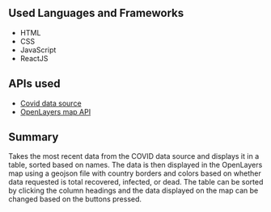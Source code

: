 ## Used Languages and Frameworks
- HTML
- CSS
- JavaScript
- ReactJS

## APIs used
- [Covid data source](https://api.covid19api.com/summary)
- [OpenLayers map API](https://openlayers.org/)

## Summary
Takes the most recent data from the COVID data source and displays it in a table, sorted based on names. The data is then displayed in the OpenLayers map using a geojson file with country borders and colors based on whether data requested is total recovered, infected, or dead. The table can be sorted by clicking the column headings and the data displayed on the map can be changed based on the buttons pressed.
